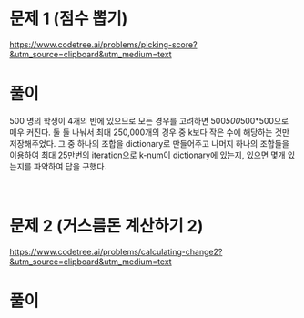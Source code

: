 # 문제 1 (점수 뽑기)
https://www.codetree.ai/problems/picking-score?&utm_source=clipboard&utm_medium=text

# 풀이
500 명의 학생이 4개의 반에 있으므로 모든 경우를 고려하면 500*500*500*500으로 매우 커진다.
둘 둘 나눠서 최대 250,000개의 경우 중 k보다 작은 수에 해당하는 것만 저장해주었다.
그 중 하나의 조합을 dictionary로 만들어주고 나머지 하나의 조합들을 이용하여 최대 25만번의 iteration으로 k-num이 dictionary에 있는지, 있으면 몇개 있는지를 파악하여 답을 구했다.
<br> <br> <br>

# 문제 2 (거스름돈 계산하기 2)
https://www.codetree.ai/problems/calculating-change2?&utm_source=clipboard&utm_medium=text

# 풀이
